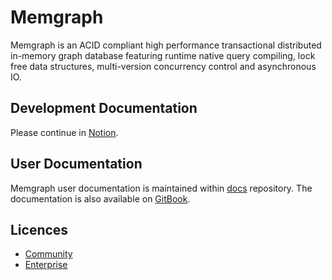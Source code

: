 # Memgraph

Memgraph is an ACID compliant high performance transactional distributed
in-memory graph database featuring runtime native query compiling, lock free
data structures, multi-version concurrency control and asynchronous IO.

## Development Documentation

Please continue in
[Notion](https://www.notion.so/memgraph/memgraph-0428591638604c8385550e214ea9f3e6).

## User Documentation

Memgraph user documentation is maintained within
[docs](https://github.com/memgraph/docs) repository. The documentation is also
available on [GitBook](https://docs.memgraph.com).

## Licences

* [Community](release/LICENSE_COMMUNITY.md)
* [Enterprise](release/LICENSE_ENTERPRISE.md)
